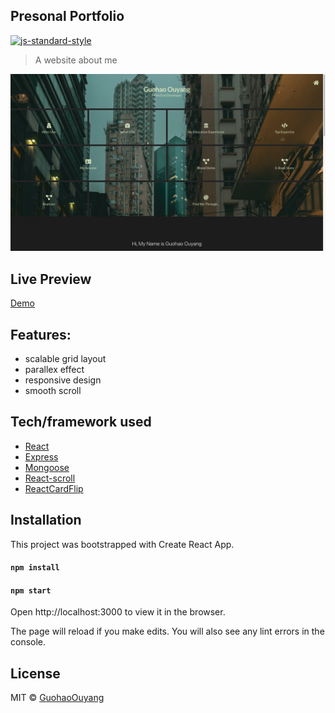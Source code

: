 ## Presonal Portfolio

[![js-standard-style](https://img.shields.io/badge/code%20style-standard-brightgreen.svg?style=flat)](https://github.com/feross/standard)

> A website about me 

![ss1](/client/src/components/bgImages/screenshot1.png?raw=true "Optional Title")

## Live Preview

[Demo](https://guohaoouyang.github.io/portfolio/)

## Features:
- scalable grid layout
- parallex effect
- responsive design
- smooth scroll

## Tech/framework used

- [React](https://reactjs.org/)
- [Express](https://expressjs.com/)
- [Mongoose](https://mongoosejs.com/)
- [React-scroll](https://github.com/fisshy/react-scroll)
- [ReactCardFlip](https://github.com/AaronCCWong/react-card-flip)


## Installation

This project was bootstrapped with Create React App.

#### `npm install`
#### `npm start`
Open http://localhost:3000 to view it in the browser.

The page will reload if you make edits.
You will also see any lint errors in the console.


## License

MIT © [GuohaoOuyang]()
